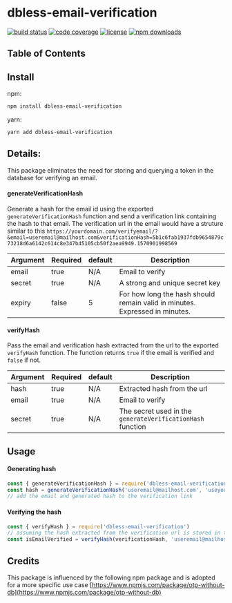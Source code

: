 # dbless-email-verification

[![build status](https://img.shields.io/travis/com/iAmShakil/dbless-email-verification.svg)](https://travis-ci.com/iAmShakil/dbless-email-verification)
[![code coverage](https://img.shields.io/codecov/c/github/iAmShakil/dbless-email-verification.svg)](https://codecov.io/gh/iAmShakil/dbless-email-verification)
[![license](https://img.shields.io/github/license/iAmShakil/dbless-email-verification.svg)](LICENSE)
[![npm downloads](https://img.shields.io/npm/dt/dbless-email-verification.svg)](https://npm.im/dbless-email-verification)


## Table of Contents


## Install

npm:

```sh
npm install dbless-email-verification
```

yarn:

```sh
yarn add dbless-email-verification
```
## Details:  
  
This package eliminates the need for storing and querying a token in the database for verifying an email.

#### generateVerificationHash  
Generate a hash for the email id using the exported `generateVerificationHash` function and send a verification link containing the hash to that email. The verification url in the email would have a struture similar to this `https://yourdomain.com/verifyemail/?&email=useremail@mailhost.com&verificationHash=5b1c6fab1937fdb9654879c73218d6a6142c614c8e347b45105cb50f2aea9949.1570901998569`

| Argument      | Required | default | Description    | 
| ------------- | -------- | ------- | -------------- |
| email         | true     | N/A     | Email to verify |
| secret        | true     | N/A     | A strong and unique secret key |
| expiry  | false    | 5       | For how long the hash should remain valid in minutes. Expressed in minutes.|

#### verifyHash 
Pass the email and verification hash extracted from the url to the exported `verifyHash` function. The function returns `true` if the email is verified and `false` if not.  

| Argument      | Required | default | Description    | 
| ------------- | -------- | ------- | -------------- |
| hash          | true     | N/A     | Extracted hash from the url |
| email         | true     | N/A     | Email to verify|
| secret        | true     | N/A     | The secret used in the `generateVerificationHash` function|

## Usage
#### Generating hash
```js
const { generateVerificationHash } = require('dbless-email-verification');
const hash = generateVerificationHash('useremail@mailhost.com', 'useyourownsecrethere', 10)
// add the email and generated hash to the verification link
```  
#### Verifying the hash
```js
const { verifyHash } = require('dbless-email-verification')
// assuming the hash extracted from the verification url is stored in the verificationHash variable
const isEmailVerified = verifyHash(verificationHash, 'useremail@mailhost.com', 'useyourownsecrethere')
```

## Credits  
This package is influenced by the following npm package and is adopted for a more specific use case [https://www.npmjs.com/package/otp-without-db](https://www.npmjs.com/package/otp-without-db)
